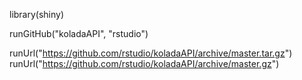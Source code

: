library(shiny)

runGitHub("koladaAPI", "rstudio")

runUrl("https://github.com/rstudio/koladaAPI/archive/master.tar.gz")
runUrl("https://github.com/rstudio/koladaAPI/archive/master.gz")

